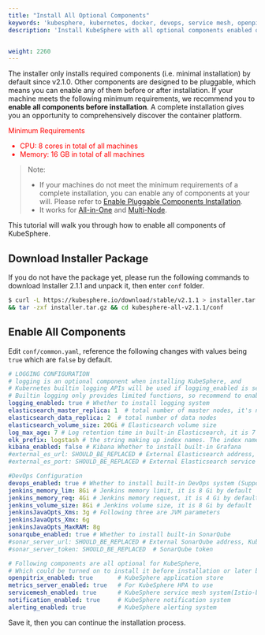 ```yaml
---
title: "Install All Optional Components"
keywords: 'kubesphere, kubernetes, docker, devops, service mesh, openpitrix'
description: 'Install KubeSphere with all optional components enabled on Linux machine'


weight: 2260
---
```


The installer only installs required components (i.e. minimal installation) by default since v2.1.0. Other components are designed to be pluggable, which means you can enable any of them before or after installation. If your machine meets the following minimum requirements, we recommend you to **enable all components before installation**. A complete installation gives you an opportunity to comprehensively discover the container platform.

<font color="red">  
Minimum Requirements

- CPU: 8 cores in total of all machines
- Memory: 16 GB in total of all machines

</font>

> Note:
>
> - If your machines do not meet the minimum requirements of a complete installation, you can enable any of components at your will. Please refer to [Enable Pluggable Components Installation](../pluggable-components).
> - It works for [All-in-One](../all-in-one) and [Multi-Node](../multi-node).

This tutorial will walk you through how to enable all components of KubeSphere.

## Download Installer Package

If you do not have the package yet, please run the following commands to download Installer 2.1.1 and unpack it, then enter `conf` folder.

```bash
$ curl -L https://kubesphere.io/download/stable/v2.1.1 > installer.tar.gz \
&& tar -zxf installer.tar.gz && cd kubesphere-all-v2.1.1/conf
```

## Enable All Components

Edit `conf/common.yaml`, reference the following changes with values being `true` which are `false` by default.

```yaml
# LOGGING CONFIGURATION
# logging is an optional component when installing KubeSphere, and
# Kubernetes builtin logging APIs will be used if logging_enabled is set to false.
# Builtin logging only provides limited functions, so recommend to enable logging.
logging_enabled: true # Whether to install logging system
elasticsearch_master_replica: 1  # total number of master nodes, it's not allowed to use even number
elasticsearch_data_replica: 2  # total number of data nodes
elasticsearch_volume_size: 20Gi # Elasticsearch volume size
log_max_age: 7 # Log retention time in built-in Elasticsearch, it is 7 days by default.
elk_prefix: logstash # the string making up index names. The index name will be formatted as ks-<elk_prefix>-log
kibana_enabled: false # Kibana Whether to install built-in Grafana
#external_es_url: SHOULD_BE_REPLACED # External Elasticsearch address, KubeSphere supports integrate with Elasticsearch outside the cluster, which can reduce the resource consumption.
#external_es_port: SHOULD_BE_REPLACED # External Elasticsearch service port

#DevOps Configuration
devops_enabled: true # Whether to install built-in DevOps system (Supports CI/CD pipeline, Source/Binary to image)
jenkins_memory_lim: 8Gi # Jenkins memory limit, it is 8 Gi by default
jenkins_memory_req: 4Gi # Jenkins memory request, it is 4 Gi by default
jenkins_volume_size: 8Gi # Jenkins volume size, it is 8 Gi by default
jenkinsJavaOpts_Xms: 3g # Following three are JVM parameters
jenkinsJavaOpts_Xmx: 6g
jenkinsJavaOpts_MaxRAM: 8g
sonarqube_enabled: true # Whether to install built-in SonarQube
#sonar_server_url: SHOULD_BE_REPLACED # External SonarQube address, KubeSphere supports integrate with SonarQube outside the cluster, which can reduce the resource consumption.
#sonar_server_token: SHOULD_BE_REPLACED  # SonarQube token

# Following components are all optional for KubeSphere,
# Which could be turned on to install it before installation or later by updating its value to true
openpitrix_enabled: true       # KubeSphere application store
metrics_server_enabled: true   # For KubeSphere HPA to use
servicemesh_enabled: true      # KubeSphere service mesh system(Istio-based)
notification_enabled: true     # KubeSphere notification system
alerting_enabled: true         # KubeSphere alerting system
```

Save it, then you can continue the installation process.
